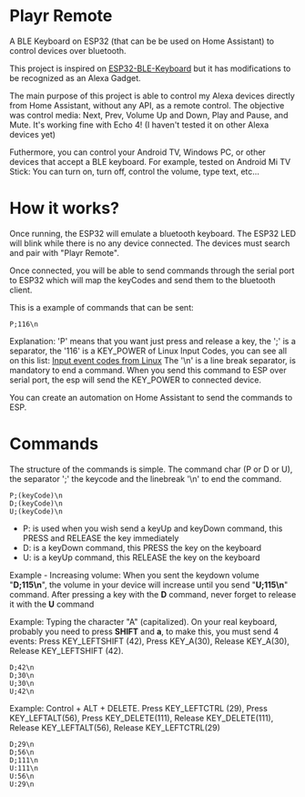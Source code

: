 
# Playr Remote

A BLE Keyboard on ESP32 (that can be be used on Home Assistant) to control devices over bluetooth.

This project is inspired on [ESP32-BLE-Keyboard](https://github.com/T-vK/ESP32-BLE-Keyboard) but it has modifications to be recognized as an Alexa Gadget.

The main purpose of this project is able to control my Alexa devices directly from Home Assistant, without any API, as a remote control. The objective was control media: Next, Prev, Volume Up and Down, Play and Pause, and Mute. It's working fine with Echo 4! (I haven't tested it on other Alexa devices yet)

Futhermore, you can control your Android TV, Windows PC, or other devices that accept a BLE keyboard. For example, tested on Android Mi TV Stick: You can turn on, turn off, control the volume, type text, etc...

# How it works?

Once running, the ESP32 will emulate a bluetooth keyboard. The ESP32 LED will blink while there is no any device connected. The devices must search and pair with "Playr Remote". 

Once connected, you will be able to send commands through the serial port to ESP32 which will map the keyCodes and send them to the bluetooth client.

This is a example of commands that can be sent:

    P;116\n

Explanation: 'P' means that you want just press and release a key, the ';' is a separator, the '116' is a KEY_POWER of Linux Input Codes, you can see all on this list: [Input event codes from Linux](https://github.com/torvalds/linux/blob/master/include/uapi/linux/input-event-codes.h)
The '\n' is a line break separator, is mandatory to end a command.
When you send this command to ESP over serial port, the esp will send the KEY_POWER to connected device.

You can create an automation on Home Assistant to send the commands to ESP. 
  
# Commands

The structure of the commands is simple. The command char (P or D or U), the separator ';' the keycode and the linebreak '\n' to end the command.

    P;(keyCode)\n
	D;(keyCode)\n
	U;(keyCode)\n
	
- P: is used when you wish send a keyUp and keyDown command, this PRESS and RELEASE the key immediately
- D: is a keyDown command, this PRESS the key on the keyboard
- U: is a keyUp command, this RELEASE the key on the keyboard

Example  - Increasing volume: 
When you sent the keydown volume "**D;115\n**", the volume in your device will increase until you send "**U;115\n**" command.  After pressing a key with the **D** command, never forget to release it with the **U** command

Example: Typing the character "A" (capitalized). On your real keyboard, probably you need to press **SHIFT** and **a**, to make this, you must send 4 events: Press KEY_LEFTSHIFT (42),  Press KEY_A(30), Release KEY_A(30), Release KEY_LEFTSHIFT (42).

    D;42\n
    D;30\n
    U;30\n
    U;42\n
    
Example: Control + ALT + DELETE. Press KEY_LEFTCTRL (29), Press KEY_LEFTALT(56), Press KEY_DELETE(111), Release KEY_DELETE(111), Release KEY_LEFTALT(56), Release KEY_LEFTCTRL(29) 

	D;29\n
	D;56\n
	D;111\n
	U:111\n
	U:56\n
	U:29\n
